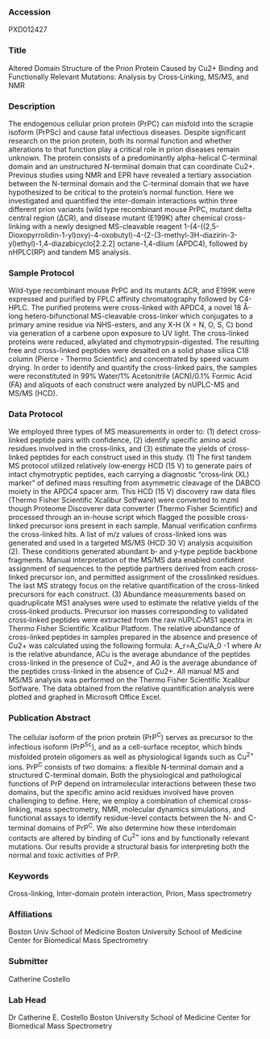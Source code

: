 ### Accession
PXD012427

### Title
Altered Domain Structure of the Prion Protein Caused by Cu2+ Binding and Functionally Relevant Mutations: Analysis by Cross‐Linking, MS/MS, and NMR

### Description
The endogenous cellular prion protein (PrPC) can misfold into the scrapie isoform (PrPSc) and cause fatal infectious diseases. Despite significant research on the prion protein, both its normal function and whether alterations to that function play a critical role in prion diseases remain unknown. The protein consists of a predominantly alpha-helical C-terminal domain and an unstructured N-terminal domain that can coordinate Cu2+. Previous studies using NMR and EPR have revealed a tertiary association between the N-terminal domain and the C-terminal domain that we have hypothesized to be critical to the protein’s normal function. Here we investigated and quantified the inter-domain interactions within three different prion variants (wild type recombinant mouse PrPC, mutant delta central region (ΔCR), and disease mutant (E199K) after chemical cross-linking with a newly designed MS-cleavable reagent 1-(4-((2,5-Dioxopyrrolidin-1-yl)oxy)-4-oxobutyl)-4-(2-(3-methyl-3H-diazirin-3-yl)ethyl)-1,4-diazabicyclo[2.2.2] octane-1,4-diium (APDC4), followed by nHPLC(RP) and tandem MS analysis.

### Sample Protocol
Wild-type recombinant mouse PrPC and its mutants ΔCR, and E199K were expressed and purified by FPLC affinity chromatography followed by C4-HPLC. The purified proteins were cross-linked with APDC4, a novel 18 Å-long hetero-bifunctional MS-cleavable cross-linker which conjugates to a primary amine residue via NHS-esters, and any X-H (X = N, O, S, C) bond via generation of a carbene upon exposure to UV light. The cross-linked proteins were reduced, alkylated and chymotrypsin-digested. The resulting free and cross-linked peptides were desalted on a solid phase silica C18 column (Pierce - Thermo Scientific) and concentrated by speed vacuum drying. In order to identify and quantify the cross-linked pairs, the samples were reconstituted in 99% Water/1% Acetonitrile (ACN)/0.1% Formic Acid (FA) and aliquots of each construct were analyzed by nUPLC-MS and MS/MS (HCD).

### Data Protocol
We employed three types of MS measurements in order to: (1) detect cross‐linked peptide pairs with confidence, (2) identify specific amino acid residues involved in the cross‐links, and (3) estimate the yields of cross‐linked peptides for each construct used in this study. (1) The first tandem MS protocol utilized relatively low‐energy HCD (15 V) to generate pairs of intact chymotryptic peptides, each carrying a diagnostic “cross‐link (XL) marker” of defined mass resulting from asymmetric cleavage of the DABCO moiety in the APDC4 spacer arm. This HCD (15 V) discovery raw data files (Thermo Fisher Scientific Xcalibur Sotfware) were converted to mzml though Proteome Discoverer data converter (Thermo Fisher Scientific) and processed through an in-house script which flagged the possible cross-linked precursor ions present in each sample.  Manual verification confirms the cross-linked hits. A list of m/z values of cross-linked ions was generated and used in a targeted MS/MS (HCD 30 V) analysis acquisition (2).  These conditions generated abundant b‐ and y‐type peptide backbone fragments. Manual interpretation of the MS/MS data enabled confident assignment of sequences to the peptide partners derived from each cross‐linked precursor ion, and permitted assignment of the crosslinked residues. The last MS strategy focus on the relative quantification of the cross-linked precursors for each construct. (3) Abundance measurements based on quadruplicate MS1 analyses were used to estimate the relative yields of the cross‐linked products. Precursor ion masses corresponding to validated cross‐linked peptides were extracted from the raw nUPLC‐MS1 spectra in Thermo Fisher Scientific Xcalibur Platform.  The relative abundance of cross-linked peptides in samples prepared in the absence and presence of Cu2+ was calculated using the following formula: A_r=A_Cu/A_0 -1 where Ar is the relative abundance, ACu is the average abundance of the peptides cross-linked in the presence of Cu2+, and A0 is the average abundance of the peptides cross-linked in the absence of Cu2+. All manual MS and MS/MS analysis was performed on the Thermo Fisher Scientific Xcalibur Sotfware. The data obtained from the relative quantification analysis were plotted and graphed in Microsoft Office Excel.

### Publication Abstract
The cellular isoform of the prion protein (PrP<sup>C</sup>) serves as precursor to the infectious isoform (PrP<sup>Sc</sup>), and as a cell-surface receptor, which binds misfolded protein oligomers as well as physiological ligands such as Cu<sup>2+</sup> ions. PrP<sup>C</sup> consists of two domains: a flexible N-terminal domain and a structured C-terminal domain. Both the physiological and pathological functions of PrP depend on intramolecular interactions between these two domains, but the specific amino acid residues involved have proven challenging to define. Here, we employ a combination of chemical cross-linking, mass spectrometry, NMR, molecular dynamics simulations, and functional assays to identify residue-level contacts between the N- and C-terminal domains of PrP<sup>C</sup>. We also determine how these interdomain contacts are altered by binding of Cu<sup>2+</sup> ions and by functionally relevant mutations. Our results provide a structural basis for interpreting both the normal and toxic activities of PrP.

### Keywords
Cross-linking, Inter-domain protein interaction, Prion, Mass spectrometry

### Affiliations
Boston Univ School of Medicine
Boston University School of Medicine Center for Biomedical Mass Spectrometry

### Submitter
Catherine Costello

### Lab Head
Dr Catherine E. Costello
Boston University School of Medicine Center for Biomedical Mass Spectrometry


